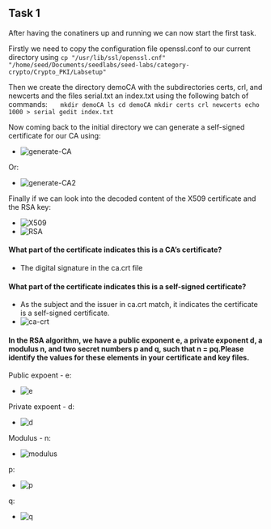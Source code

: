 ## Task 1
After having the conatiners up and running we can now start the first task.

Firstly we need to copy the configuration file openssl.conf to our current directory using `cp "/usr/lib/ssl/openssl.cnf" "/home/seed/Documents/seedlabs/seed-labs/category-crypto/Crypto_PKI/Labsetup"`

Then we create the directory demoCA with the subdirectories certs, crl, and newcerts and the files serial.txt an index.txt using the following batch of commands:
`   
    mkdir demoCA
    ls
    cd demoCA
    mkdir certs crl newcerts
    echo 1000 > serial
    gedit index.txt
`

Now coming back to the initial directory we can generate a self-signed certificate for our CA using: 
- ![generate-CA](/Images/Week12/Task1-generate-CA.PNG "generate-CA")

Or:
- ![generate-CA2](/Images/Week10/Task1-generate-CA2.PNG "generate-CA2")

Finally if we can look into the decoded content of the X509 certificate and the RSA key:
- ![X509](/Images/Week12/Task1-X509.PNG "X509")
- ![RSA](/Images/Week12/Task1-RSA.PNG "RSA")

#### What part of the certificate indicates this is a CA’s certificate?

- The digital signature in the ca.crt file

#### What part of the certificate indicates this is a self-signed certificate?

- As the subject and the issuer in ca.crt match, it indicates the certificate is a self-signed certificate.
- ![ca-crt](/Images/Week12/Task1-ca-crt.PNG "ca-crt")

#### In the RSA algorithm, we have a public exponent e, a private exponent d, a modulus n, and two secret numbers p and q, such that n = pq.Please identify the values for these elements in your certificate and key files.

Public expoent - e:
- ![e](/Images/Week12/Task1-e.PNG "e")

Private expoent - d:
- ![d](/Images/Week12/Task1-d.PNG "d")

Modulus - n:
- ![modulus](/Images/Week12/Task1-modulus.PNG "modulus")

p:
- ![p](/Images/Week12/Task1-p.PNG "p")

q:
- ![q](/Images/Week12/Task1-q.PNG "q")

